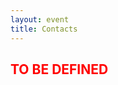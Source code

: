 ```yaml
---
layout: event
title: Contacts
---
```


<div>
    <h2 class="sub-title2 text-center" style="color: red;"><b>TO BE DEFINED</b></h2>
</div>